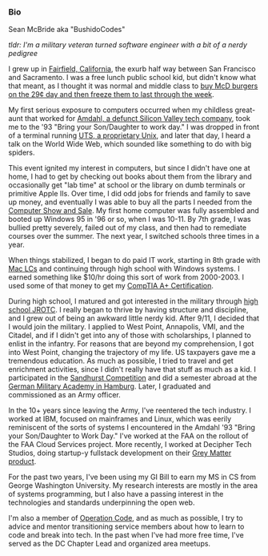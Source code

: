 ### Bio

Sean McBride
aka "BushidoCodes"

_tldr: I'm a military veteran turned software engineer with a bit of a nerdy pedigree_

I grew up in [Fairfield, California](https://en.wikipedia.org/wiki/Fairfield,_California), the exurb half way between San Francisco and Sacramento. I was a free lunch public school kid, but didn't know what that meant, as I thought it was normal and middle class to [buy McD burgers on the 29¢ day and then freeze them to last through the week](https://www.reddit.com/r/nostalgia/comments/3lgnvt/who_else_remembers_when_mcdonalds_ran_the_029/).

My first serious exposure to computers occurred when my childless great-aunt that worked for [Amdahl, a defunct Silicon Valley tech company](https://en.wikipedia.org/wiki/Amdahl_Corporation), took me to the '93 "Bring your Son/Daughter to work day." I was dropped in front of a terminal running [UTS, a proprietary Unix](https://en.wikipedia.org/wiki/Amdahl_UTS), and later that day, I heard a talk on the World Wide Web, which sounded like something to do with big spiders.

This event ignited my interest in computers, but since I didn't have one at home, I had to get by checking out books about them from the library and occasionally get "lab time" at school or the library on dumb terminals or primitive Apple IIs. Over time, I did odd jobs for friends and family to save up money, and eventually I was able to buy all the parts I needed from the [Computer Show and Sale](https://www.youtube.com/watch?v=wFf-mMxo8JI). My first home computer was fully assembled and booted up Windows 95 in '96 or so, when I was 10-11. By 7th grade, I was bullied pretty severely, failed out of my class, and then had to remediate courses over the summer. The next year, I switched schools three times in a year.

When things stabilized, I began to do paid IT work, starting in 8th grade with [Mac LCs](https://en.wikipedia.org/wiki/Macintosh_LC) and continuing through high school with Windows systems. I earned something like \$10/hr doing this sort of work from 2000-2003. I used some of that money to get my [CompTIA A+ Certification](https://www.youracclaim.com/badges/8b1f7007-cc58-41cd-935d-d32e9f4b1c17/linked_in_profile).

During high school, I matured and got interested in the military through [high school JROTC](https://www.instagram.com/vandenafjrotc/). I really began to thrive by having structure and discipline, and I grew out of being an awkward little nerdy kid. After 9/11, I decided that I would join the military. I applied to West Point, Annapolis, VMI, and the Citadel, and if I didn't get into any of those with scholarships, I planned to enlist in the infantry. For reasons that are beyond my comprehension, I got into West Point, changing the trajectory of my life. US taxpayers gave me a tremendous education. As much as possible, I tried to travel and get enrichment activities, since I didn't really have that stuff as much as a kid. I participated in the [Sandhurst Competition](https://en.wikipedia.org/wiki/Sandhurst_Competition) and did a semester abroad at the [German Military Academy in Hamburg](https://www.hsu-hh.de/en/). Later, I graduated and commissioned as an Army officer.

In the 10+ years since leaving the Army, I've reentered the tech industry. I worked at IBM, focused on mainframes and Linux, which was eerily reminiscent of the sorts of systems I encountered in the Amdahl '93 "Bring your Son/Daughter to Work Day." I've worked at the FAA on the rollout of the FAA Cloud Services project. More recently, I worked at Decipher Tech Studios, doing startup-y fullstack development on their [Grey Matter product](https://greymatter.io/grey-matter).

For the past two years, I've been using my GI Bill to earn my MS in CS from George Washington University. My research interests are mostly in the area of systems programming, but I also have a passing interest in the technologies and standards underpinning the open web.

I'm also a member of [Operation Code](https://operationcode.org/), and as much as possible, I try to advice and mentor transitioning service members about how to learn to code and break into tech. In the past when I've had more free time, I've served as the DC Chapter Lead and organized area meetups.
